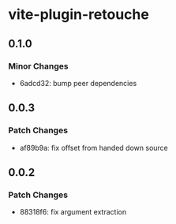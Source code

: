 # vite-plugin-retouche

## 0.1.0

### Minor Changes

- 6adcd32: bump peer dependencies

## 0.0.3

### Patch Changes

- af89b9a: fix offset from handed down source

## 0.0.2

### Patch Changes

- 88318f6: fix argument extraction
